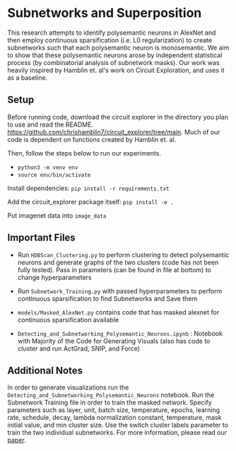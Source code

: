# Subnetworks and Superposition

This research attempts to identify polysemantic neurons in AlexNet and then employ continuous sparsification (i.e. L0 regularization) to create subnetworks such that each polysemantic neuron is monosemantic. We aim to show that these polysemantic neurons arose by independent statistical process (by combinatorial analysis of subnetwork masks). Our work was heavily inspired by Hamblin et. al's work on Circuit Exploration, and uses it as a baseline.

## Setup

Before running code, download the circuit explorer in the directory you plan to use and read the README.
https://github.com/chrishamblin7/circuit_explorer/tree/main. Much of our code is dependent on functions created by Hamblin et. al.

Then, follow the steps below to run our experiments.

* `python3 -m venv env`
* `source env/bin/activate`

Install dependencies: `pip install -r requirements.txt`

Add the circuit_explorer package itself: `pip install -e .`

Put imagenet data into `image_data`

## Important Files

* Run `HDBScan_Clustering.py` to perform clustering to detect polysemantic neurons and generate graphs of the two clusters (code has not been fully tested). Pass in parameters (can be found in file at bottom) to change hyperparameters

* Run `Subnetwork_Training.py` with passed hyperparameters to perform continuous sparsification to find Subnetworks and Save them

* `models/Masked_AlexNet.py` contains code that has masked alexnet for continuous sparsification available


* `Detecting_and_Subnetworking_Polysemantic_Neurons.ipynb` : Notebook with Majority of the Code for Generating Visuals (also has code to cluster and run ActGrad, SNIP, and Force)

## Additional Notes
In order to generate visualizations run the `Detecting_and_Subnetworking_Polysemantic_Neurons` notebook.
Run the Subnetwork Training file in order to train the masked network. Specify parameters such as layer, unit, batch size, temperature, epochs, learning rate, schedule, decay, lambda normalization constant, temperature, mask initial value, and min cluster size. Use the switch cluster labels parameter to train the two individual subnetworks. For more information, please read our [paper](https://github.com/surajK610/subnetworks-and-superposition/blob/main/Subnetworks_and_Superposition.pdf).

